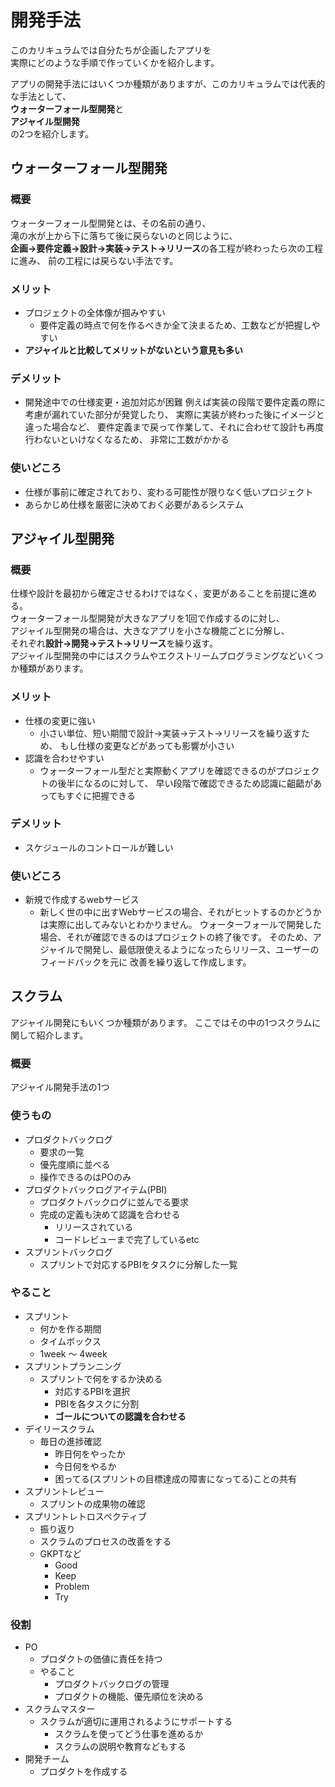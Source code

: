 # 開発手法
このカリキュラムでは自分たちが企画したアプリを  
実際にどのような手順で作っていくかを紹介します。

アプリの開発手法にはいくつか種類がありますが、このカリキュラムでは代表的な手法として、  
**ウォーターフォール型開発**と  
**アジャイル型開発**  
の2つを紹介します。

## ウォーターフォール型開発

### 概要
ウォーターフォール型開発とは、その名前の通り、  
滝の水が上から下に落ちて後に戻らないのと同じように、  
**企画→要件定義→設計→実装→テスト→リリース**の各工程が終わったら次の工程に進み、 
前の工程には戻らない手法です。

### メリット
- プロジェクトの全体像が掴みやすい
  - 要件定義の時点で何を作るべきか全て決まるため、工数などが把握しやすい
- **アジャイルと比較してメリットがないという意見も多い**

### デメリット
- 開発途中での仕様変更・追加対応が困難
  例えば実装の段階で要件定義の際に考慮が漏れていた部分が発覚したり、
  実際に実装が終わった後にイメージと違った場合など、
  要件定義まで戻って作業して、それに合わせて設計も再度行わないといけなくなるため、
  非常に工数がかかる

### 使いどころ
- 仕様が事前に確定されており、変わる可能性が限りなく低いプロジェクト
- あらかじめ仕様を厳密に決めておく必要があるシステム


## アジャイル型開発

### 概要
仕様や設計を最初から確定させるわけではなく、変更があることを前提に進める。  
ウォーターフォール型開発が大きなアプリを1回で作成するのに対し、  
アジャイル型開発の場合は、大きなアプリを小さな機能ごとに分解し、  
それぞれ**設計→開発→テスト→リリース**を繰り返す。  
アジャイル型開発の中にはスクラムやエクストリームプログラミングなどいくつか種類があります。

### メリット
- 仕様の変更に強い
  - 小さい単位、短い期間で設計→実装→テスト→リリースを繰り返すため、
    もし仕様の変更などがあっても影響が小さい
- 認識を合わせやすい
  - ウォーターフォール型だと実際動くアプリを確認できるのがプロジェクトの後半になるのに対して、
    早い段階で確認できるため認識に齟齬があってもすぐに把握できる

### デメリット
- スケジュールのコントロールが難しい

### 使いどころ
- 新規で作成するwebサービス
  - 新しく世の中に出すWebサービスの場合、それがヒットするのかどうかは実際に出してみないとわかりません。
    ウォーターフォールで開発した場合、それが確認できるのはプロジェクトの終了後です。
    そのため、アジャイルで開発し、最低限使えるようになったらリリース、ユーザーのフィードバックを元に
    改善を繰り返して作成します。

## スクラム
アジャイル開発にもいくつか種類があります。
ここではその中の1つスクラムに関して紹介します。

### 概要
アジャイル開発手法の1つ

  
### 使うもの
- プロダクトバックログ
  - 要求の一覧
  - 優先度順に並べる
  - 操作できるのはPOのみ
- プロダクトバックログアイテム(PBI)
  - プロダクトバックログに並んでる要求
  - 完成の定義も決めて認識を合わせる
    - リリースされている
    - コードレビューまで完了しているetc
- スプリントバックログ
  - スプリントで対応するPBIをタスクに分解した一覧

### やること
- スプリント
  - 何かを作る期間
  - タイムボックス
  - 1week 〜 4week
- スプリントプランニング
  - スプリントで何をするか決める
    - 対応するPBIを選択
    - PBIを各タスクに分割
    - **ゴールについての認識を合わせる**
- デイリースクラム
  - 毎日の進捗確認
    - 昨日何をやったか
    - 今日何をやるか
    - 困ってる(スプリントの目標達成の障害になってる)ことの共有
- スプリントレビュー
  - スプリントの成果物の確認
- スプリントレトロスペクティブ
  - 振り返り
  - スクラムのプロセスの改善をする
  - GKPTなど
    - Good
    - Keep
    - Problem
    - Try


### 役割
- PO
  - プロダクトの価値に責任を持つ
  - やること
    - プロダクトバックログの管理
    - プロダクトの機能、優先順位を決める
- スクラムマスター
  - スクラムが適切に運用されるようにサポートする
    - スクラムを使ってどう仕事を進めるか
    - スクラムの説明や教育などもする
- 開発チーム
  - プロダクトを作成する